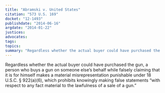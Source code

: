 ```yaml
---
title: "Abramski v. United States"
citation: "573 U.S. 169"
docket: "12-1493"
publishdate: "2014-06-16"
argdate: "2014-01-22"
justices:
advocates:
tags:
topics:
summary: "Regardless whether the actual buyer could have purchased the gun, a person who buys a gun on someone else’s behalf while falsely claiming that it is for himself makes a material misrepresentation punishable under 18 U.S.C. § 922(a)(6), which prohibits knowingly making false statements “with respect to any fact material to the lawfulness of a sale of a gun.”"
---
```

Regardless whether the actual buyer could have purchased the gun, a person who buys a gun on someone else’s behalf while falsely claiming that it is for himself makes a material misrepresentation punishable under 18 U.S.C. § 922(a)(6), which prohibits knowingly making false statements “with respect to any fact material to the lawfulness of a sale of a gun.”

